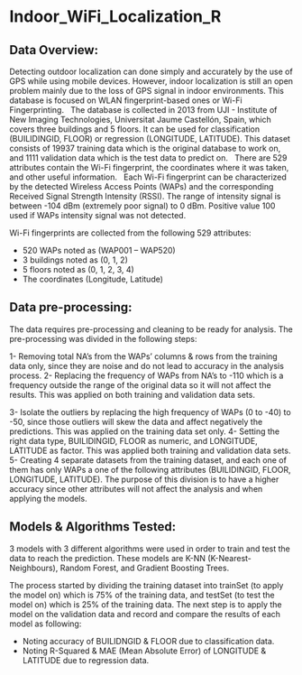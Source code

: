 # Indoor_WiFi_Localization_R

## Data Overview:

Detecting outdoor localization can done simply and accurately by the use of GPS while using mobile devices. However, indoor localization is still an open problem mainly due to the loss of GPS signal in indoor environments. This database is focused on WLAN fingerprint-based ones or Wi-Fi Fingerprinting.  
The database is collected in 2013 from UJI - Institute of New Imaging Technologies, Universitat Jaume Castellón, Spain, which covers three buildings and 5 floors. 
It can be used for classification (BUILIDINGID, FLOOR) or regression (LONGITUDE, LATITUDE). 
This dataset consists of 19937 training data which is the original database to work on, and 1111 validation data which is the test data to predict on.   There are 529 attributes contain the Wi-Fi fingerprint, the coordinates where it was taken, and other useful information.  
Each Wi-Fi fingerprint can be characterized by the detected Wireless Access Points (WAPs) and the corresponding Received Signal Strength Intensity (RSSI).
The range of intensity signal is between -104 dBm (extremely poor signal) to 0 dBm.
Positive value 100 used if WAPs intensity signal was not detected.

Wi-Fi fingerprints are collected from the following 529 attributes:
-	520 WAPs noted as (WAP001 – WAP520)
-	3 buildings noted as (0, 1, 2)
-	5 floors noted as (0, 1, 2, 3, 4)
-	The coordinates (Longitude, Latitude)


## Data pre-processing:

The data requires pre-processing and cleaning to be ready for analysis. The pre-processing was divided in the following steps:

1-	Removing total NA’s from the WAPs’ columns & rows from the training data only, since they are noise and do not lead to accuracy in the analysis process.
2-	Replacing the frequency of WAPs from NA’s to -110 which is a frequency outside the range of the original data so it will not affect the results. This was applied on both training and validation data sets.

3-	Isolate the outliers by replacing the high frequency of WAPs (0 to -40) to -50, since those outliers will skew the data and affect negatively the predictions. This was applied on the training data set only.
4-	Setting the right data type, BUILIDINGID, FLOOR as numeric, and LONGITUDE, LATITUDE as factor. This was applied both training and validation data sets.
5-	Creating 4 separate datasets from the training dataset, and each one of them has only WAPs a one of the following attributes (BUILIDINGID, FLOOR, LONGITUDE, LATITUDE). The purpose of this division is to have a higher accuracy since other attributes will not affect the analysis and when applying the models.


## Models & Algorithms Tested:

3 models with 3 different algorithms were used in order to train and test the data to reach the prediction.
These models are K-NN (K-Nearest-Neighbours), Random Forest, and Gradient Boosting Trees.

The process started by dividing the training dataset into trainSet (to apply the model on) which is 75% of the training data, and testSet (to test the model on) which is 25% of the training data. 
The next step is to apply the model on the validation data and record and compare the results of each model as following:
-	Noting accuracy of BUILIDNGID & FLOOR due to classification data.  
- Noting R-Squared & MAE (Mean Absolute Error) of LONGITUDE & LATITUDE due to regression data.
